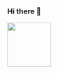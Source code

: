 ### Hi there 👋
<div id="header">
  <img src="https://media.giphy.com/media/v1.Y2lkPTc5MGI3NjExd21jZG9uMXJnNDFsZnlzZm8yN2M1bzByMjg1NzE1Y2ptczJuazhjYiZlcD12MV9pbnRlcm5hbF9naWZfYnlfaWQmY3Q9Zw/kH6CqYiquZawmU1HI6/giphy.gif" width="100"/>
</div>

